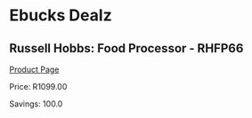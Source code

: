 
# Ebucks Dealz
## Russell Hobbs: Food Processor - RHFP66
[Product Page](https://www.ebucks.com/web/shop/productSelected.do?prodId=801715735&catId=704984897)

Price: R1099.00

Savings: 100.0


	